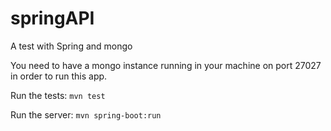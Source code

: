 # springAPI
A test with Spring and mongo

You need to have a mongo instance running in your machine on port 27027 in order to run this app.

Run the tests: `mvn test`

Run the server: `mvn spring-boot:run`
